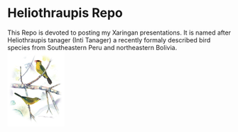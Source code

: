 # Heliothraupis Repo
This Repo is devoted to posting my Xaringan presentations.
It is named after Heliothraupis tanager (Inti Tanager) a recently formaly described bird species from Southeastern Peru and northeastern Bolivia.
<img src="https://raw.githubusercontent.com/irwingss/heliothraupis/main/heliothraupis.png" width="128"/>
